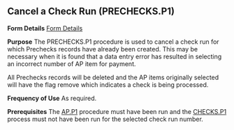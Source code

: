 ## Cancel a Check Run (PRECHECKS.P1)
<PageHeader />

**Form Details**
[Form Details](../PRECHECKS-P1-1/README.md)

**Purpose**
The PRECHECKS.P1 procedure is used to cancel a check run for which Prechecks
records have already been created. This may be necessary when it is found that
a data entry error has resulted in selecting an incorrect number of AP item
for payment.

All Prechecks records will be deleted and the AP items originally selected
will have the flag remove which indicates a check is being processed.

**Frequency of Use**
As required.

**Prerequisites**
The [AP.P1](../AP-P1/README.md) procedure must have been run and the
[CHECKS.P1](../CHECKS-P1/README.md) process must not have been run for the selected
check run number.

<badge text= "Version 8.10.57 " vertical="middle" />

<PageFooter />
